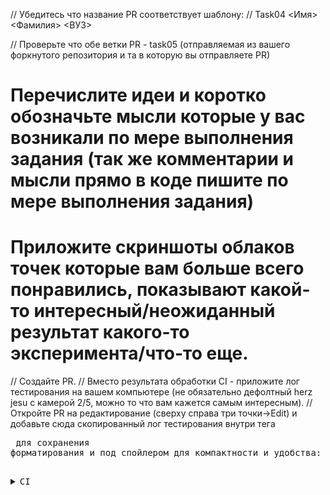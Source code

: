 // Убедитесь что название PR соответствует шаблону:
// Task04 <Имя> <Фамилия> <ВУЗ>

// Проверьте что обе ветки PR - task05 (отправляемая из вашего форкнутого репозитория и та в которую вы отправляете PR)

# Перечислите идеи и коротко обозначьте мысли которые у вас возникали по мере выполнения задания (так же комментарии и мысли прямо в коде пишите по мере выполнения задания)

# Приложите скриншоты облаков точек которые вам больше всего понравились, показывают какой-то интересный/неожиданный результат какого-то эксперимента/что-то еще.

// Создайте PR.
// Вместо результата обработки CI - приложите лог тестирования на вашем компьютере (не обязательно дефолтный herz jesu с камерой 2/5, можно то что вам кажется самым интересным).
// Откройте PR на редактирование (сверху справа три точки->Edit) и добавьте сюда скопированный лог тестирования внутри тега <pre> для сохранения форматирования и под спойлером для компактности и удобства:

<details><summary>CI</summary><p>

<pre>
$ ./build/test_depth_maps_pm
...
</pre>

</p></details>
